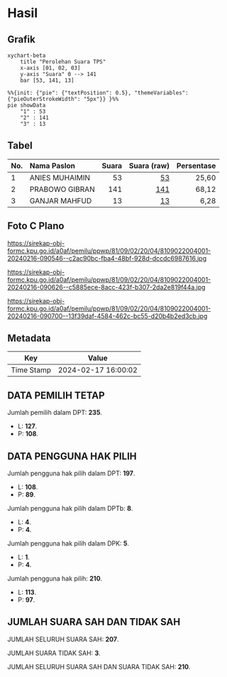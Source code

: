 # Hasil

## Grafik

```mermaid
xychart-beta
    title "Perolehan Suara TPS"
    x-axis [01, 02, 03]
    y-axis "Suara" 0 --> 141
    bar [53, 141, 13]
```

```mermaid
%%{init: {"pie": {"textPosition": 0.5}, "themeVariables": {"pieOuterStrokeWidth": "5px"}} }%%
pie showData
    "1" : 53
    "2" : 141
    "3" : 13
```

## Tabel

| No. | Nama Paslon    | Suara | Suara (raw) | Persentase |
|:--- |:-------------- | -----:| -----------:| ----------:|
| 1   | ANIES MUHAIMIN | 53    | [53][p-1]   | 25,60      |
| 2   | PRABOWO GIBRAN | 141   | [141][p-2]  | 68,12      |
| 3   | GANJAR MAHFUD  | 13    | [13][p-3]   | 6,28       |


[p-1]: https://github.com/gigit-pemilu/pemilu-2024-81-maluku/blob/main/pilpres/hitung-suara/sub/81-maluku/sub/09-buru-selatan/sub/02-waesama/sub/2004-simi/sub/001-tps/sub/paslon-1.txt
[p-2]: https://github.com/gigit-pemilu/pemilu-2024-81-maluku/blob/main/pilpres/hitung-suara/sub/81-maluku/sub/09-buru-selatan/sub/02-waesama/sub/2004-simi/sub/001-tps/sub/paslon-2.txt
[p-3]: https://github.com/gigit-pemilu/pemilu-2024-81-maluku/blob/main/pilpres/hitung-suara/sub/81-maluku/sub/09-buru-selatan/sub/02-waesama/sub/2004-simi/sub/001-tps/sub/paslon-3.txt

## Foto C Plano

https://sirekap-obj-formc.kpu.go.id/a0af/pemilu/ppwp/81/09/02/20/04/8109022004001-20240216-090546--c2ac90bc-fba4-48bf-928d-dccdc6987616.jpg

https://sirekap-obj-formc.kpu.go.id/a0af/pemilu/ppwp/81/09/02/20/04/8109022004001-20240216-090626--c5885ece-8acc-423f-b307-2da2e819f44a.jpg

https://sirekap-obj-formc.kpu.go.id/a0af/pemilu/ppwp/81/09/02/20/04/8109022004001-20240216-090700--13f39daf-4584-462c-bc55-d20b4b2ed3cb.jpg


## Metadata

| Key        | Value               |
| ---------- | ------------------- |
| Time Stamp | 2024-02-17 16:00:02 |


## DATA PEMILIH TETAP

Jumlah pemilih dalam DPT: **235**.
 * L: **127**.
 * P: **108**.

## DATA PENGGUNA HAK PILIH

Jumlah pengguna hak pilih dalam DPT: **197**.
 * L: **108**.
 * P: **89**.

Jumlah pengguna hak pilih dalam DPTb: **8**.
 * L: **4**.
 * P: **4**.

Jumlah pengguna hak pilih dalam DPK: **5**.
 * L: **1**.
 * P: **4**.

Jumlah pengguna hak pilih: **210**.
 * L: **113**.
 * P: **97**.

## JUMLAH SUARA SAH DAN TIDAK SAH

JUMLAH SELURUH SUARA SAH: **207**.

JUMLAH SUARA TIDAK SAH: **3**.

JUMLAH SELURUH SUARA SAH DAN SUARA TIDAK SAH: **210**.


